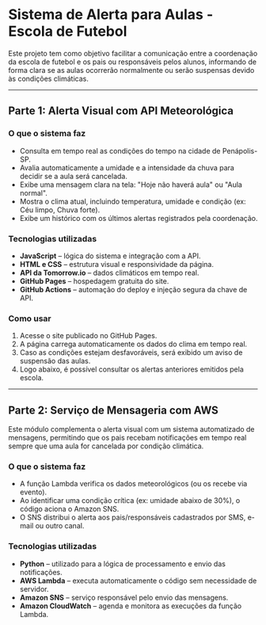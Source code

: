 # Sistema de Alerta para Aulas - Escola de Futebol

Este projeto tem como objetivo facilitar a comunicação entre a coordenação da escola de futebol e os pais ou responsáveis pelos alunos, informando de forma clara se as aulas ocorrerão normalmente ou serão suspensas devido às condições climáticas.

---

## Parte 1: Alerta Visual com API Meteorológica

### O que o sistema faz

- Consulta em tempo real as condições do tempo na cidade de Penápolis-SP.
- Avalia automaticamente a umidade e a intensidade da chuva para decidir se a aula será cancelada.
- Exibe uma mensagem clara na tela: "Hoje não haverá aula" ou "Aula normal".
- Mostra o clima atual, incluindo temperatura, umidade e condição (ex: Céu limpo, Chuva forte).
- Exibe um histórico com os últimos alertas registrados pela coordenação.

### Tecnologias utilizadas

- **JavaScript** – lógica do sistema e integração com a API.
- **HTML e CSS** – estrutura visual e responsividade da página.
- **API da Tomorrow.io** – dados climáticos em tempo real.
- **GitHub Pages** – hospedagem gratuita do site.
- **GitHub Actions** – automação do deploy e injeção segura da chave de API.

### Como usar

1. Acesse o site publicado no GitHub Pages.
2. A página carrega automaticamente os dados do clima em tempo real.
3. Caso as condições estejam desfavoráveis, será exibido um aviso de suspensão das aulas.
4. Logo abaixo, é possível consultar os alertas anteriores emitidos pela escola.

---

## Parte 2: Serviço de Mensageria com AWS

Este módulo complementa o alerta visual com um sistema automatizado de mensagens, permitindo que os pais recebam notificações em tempo real sempre que uma aula for cancelada por condição climática.

### O que o sistema faz

- A função Lambda verifica os dados meteorológicos (ou os recebe via evento).
- Ao identificar uma condição crítica (ex: umidade abaixo de 30%), o código aciona o Amazon SNS.
- O SNS distribui o alerta aos pais/responsáveis cadastrados por SMS, e-mail ou outro canal.

### Tecnologias utilizadas

- **Python** – utilizado para a lógica de processamento e envio das notificações.
- **AWS Lambda** – executa automaticamente o código sem necessidade de servidor.
- **Amazon SNS** – serviço responsável pelo envio das mensagens.
- **Amazon CloudWatch** – agenda e monitora as execuções da função Lambda.
